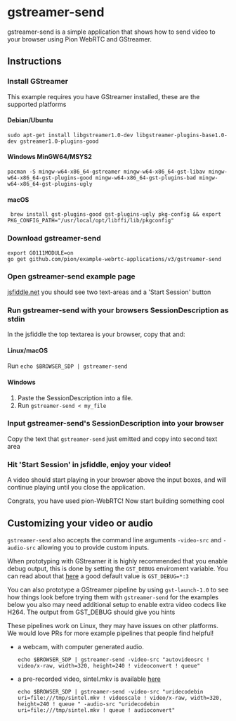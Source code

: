 # gstreamer-send
gstreamer-send is a simple application that shows how to send video to your browser using Pion WebRTC and GStreamer.

## Instructions
### Install GStreamer
This example requires you have GStreamer installed, these are the supported platforms
#### Debian/Ubuntu
`sudo apt-get install libgstreamer1.0-dev libgstreamer-plugins-base1.0-dev gstreamer1.0-plugins-good`
#### Windows MinGW64/MSYS2
`pacman -S mingw-w64-x86_64-gstreamer mingw-w64-x86_64-gst-libav mingw-w64-x86_64-gst-plugins-good mingw-w64-x86_64-gst-plugins-bad mingw-w64-x86_64-gst-plugins-ugly`
#### macOS
` brew install gst-plugins-good gst-plugins-ugly pkg-config && export PKG_CONFIG_PATH="/usr/local/opt/libffi/lib/pkgconfig"`

### Download gstreamer-send
```
export GO111MODULE=on
go get github.com/pion/example-webrtc-applications/v3/gstreamer-send
```

### Open gstreamer-send example page
[jsfiddle.net](https://jsfiddle.net/z17q28cd/) you should see two text-areas and a 'Start Session' button

### Run gstreamer-send with your browsers SessionDescription as stdin
In the jsfiddle the top textarea is your browser, copy that and:
#### Linux/macOS
Run `echo $BROWSER_SDP | gstreamer-send`
#### Windows
1. Paste the SessionDescription into a file.
1. Run `gstreamer-send < my_file`

### Input gstreamer-send's SessionDescription into your browser
Copy the text that `gstreamer-send` just emitted and copy into second text area

### Hit 'Start Session' in jsfiddle, enjoy your video!
A video should start playing in your browser above the input boxes, and will continue playing until you close the application.

Congrats, you have used pion-WebRTC! Now start building something cool

## Customizing your video or audio
`gstreamer-send` also accepts the command line arguments `-video-src` and `-audio-src` allowing you to provide custom inputs.

When prototyping with GStreamer it is highly recommended that you enable debug output, this is done by setting the `GST_DEBUG` enviroment variable.
You can read about that [here](https://gstreamer.freedesktop.org/data/doc/gstreamer/head/gstreamer/html/gst-running.html) a good default value is `GST_DEBUG=*:3`

You can also prototype a GStreamer pipeline by using `gst-launch-1.0` to see how things look before trying them with `gstreamer-send` for the examples below you
also may need additional setup to enable extra video codecs like H264. The output from GST_DEBUG should give you hints

These pipelines work on Linux, they may have issues on other platforms. We would love PRs for more example pipelines that people find helpful!

* a webcam, with computer generated audio.

  `echo $BROWSER_SDP | gstreamer-send -video-src "autovideosrc ! video/x-raw, width=320, height=240 ! videoconvert ! queue"`

* a pre-recorded video, sintel.mkv is available [here](https://durian.blender.org/download/)

  `echo $BROWSER_SDP | gstreamer-send -video-src "uridecodebin uri=file:///tmp/sintel.mkv ! videoscale ! video/x-raw, width=320, height=240 ! queue " -audio-src "uridecodebin uri=file:///tmp/sintel.mkv ! queue ! audioconvert"`
